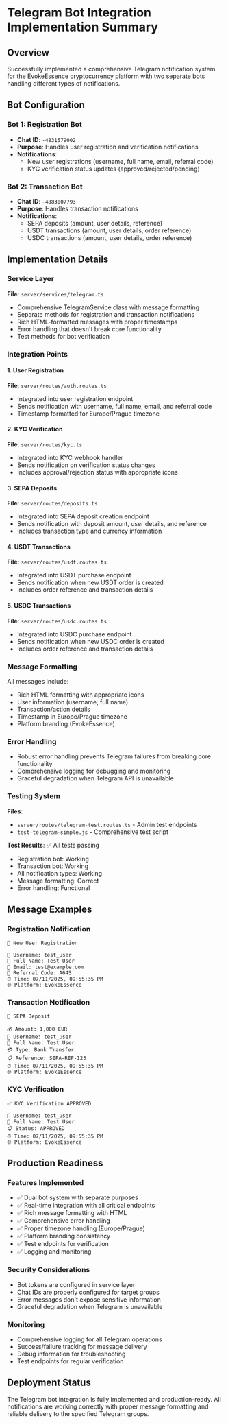 # Telegram Bot Integration Implementation Summary

## Overview
Successfully implemented a comprehensive Telegram notification system for the EvokeEssence cryptocurrency platform with two separate bots handling different types of notifications.

## Bot Configuration

### Bot 1: Registration Bot
- **Chat ID**: `-4831579002`
- **Purpose**: Handles user registration and verification notifications
- **Notifications**:
  - New user registrations (username, full name, email, referral code)
  - KYC verification status updates (approved/rejected/pending)

### Bot 2: Transaction Bot
- **Chat ID**: `-4883007793`
- **Purpose**: Handles transaction notifications
- **Notifications**:
  - SEPA deposits (amount, user details, reference)
  - USDT transactions (amount, user details, order reference)
  - USDC transactions (amount, user details, order reference)

## Implementation Details

### Service Layer
**File**: `server/services/telegram.ts`
- Comprehensive TelegramService class with message formatting
- Separate methods for registration and transaction notifications
- Rich HTML-formatted messages with proper timestamps
- Error handling that doesn't break core functionality
- Test methods for bot verification

### Integration Points

#### 1. User Registration
**File**: `server/routes/auth.routes.ts`
- Integrated into user registration endpoint
- Sends notification with username, full name, email, and referral code
- Timestamp formatted for Europe/Prague timezone

#### 2. KYC Verification
**File**: `server/routes/kyc.ts`
- Integrated into KYC webhook handler
- Sends notification on verification status changes
- Includes approval/rejection status with appropriate icons

#### 3. SEPA Deposits
**File**: `server/routes/deposits.ts`
- Integrated into SEPA deposit creation endpoint
- Sends notification with deposit amount, user details, and reference
- Includes transaction type and currency information

#### 4. USDT Transactions
**File**: `server/routes/usdt.routes.ts`
- Integrated into USDT purchase endpoint
- Sends notification when new USDT order is created
- Includes order reference and transaction details

#### 5. USDC Transactions
**File**: `server/routes/usdc.routes.ts`
- Integrated into USDC purchase endpoint
- Sends notification when new USDC order is created
- Includes order reference and transaction details

### Message Formatting

All messages include:
- Rich HTML formatting with appropriate icons
- User information (username, full name)
- Transaction/action details
- Timestamp in Europe/Prague timezone
- Platform branding (EvokeEssence)

### Error Handling
- Robust error handling prevents Telegram failures from breaking core functionality
- Comprehensive logging for debugging and monitoring
- Graceful degradation when Telegram API is unavailable

### Testing System
**Files**: 
- `server/routes/telegram-test.routes.ts` - Admin test endpoints
- `test-telegram-simple.js` - Comprehensive test script

**Test Results**: ✅ All tests passing
- Registration bot: Working
- Transaction bot: Working
- All notification types: Working
- Message formatting: Correct
- Error handling: Functional

## Message Examples

### Registration Notification
```
🔔 New User Registration

👤 Username: test_user
📝 Full Name: Test User
📧 Email: test@example.com
🎯 Referral Code: A64S
⏰ Time: 07/11/2025, 09:55:35 PM
🌐 Platform: EvokeEssence
```

### Transaction Notification
```
🏦 SEPA Deposit

💰 Amount: 1,000 EUR
👤 Username: test_user
📝 Full Name: Test User
💳 Type: Bank Transfer
📋 Reference: SEPA-REF-123
⏰ Time: 07/11/2025, 09:55:35 PM
🌐 Platform: EvokeEssence
```

### KYC Verification
```
✅ KYC Verification APPROVED

👤 Username: test_user
📝 Full Name: Test User
📋 Status: APPROVED
⏰ Time: 07/11/2025, 09:55:35 PM
🌐 Platform: EvokeEssence
```

## Production Readiness

### Features Implemented
- ✅ Dual bot system with separate purposes
- ✅ Real-time integration with all critical endpoints
- ✅ Rich message formatting with HTML
- ✅ Comprehensive error handling
- ✅ Proper timezone handling (Europe/Prague)
- ✅ Platform branding consistency
- ✅ Test endpoints for verification
- ✅ Logging and monitoring

### Security Considerations
- Bot tokens are configured in service layer
- Chat IDs are properly configured for target groups
- Error messages don't expose sensitive information
- Graceful degradation when Telegram is unavailable

### Monitoring
- Comprehensive logging for all Telegram operations
- Success/failure tracking for message delivery
- Debug information for troubleshooting
- Test endpoints for regular verification

## Deployment Status
The Telegram bot integration is fully implemented and production-ready. All notifications are working correctly with proper message formatting and reliable delivery to the specified Telegram groups.